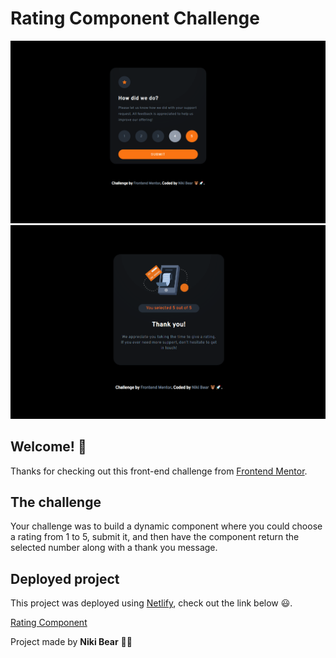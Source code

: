 # Rating Component Challenge

![Project image, Rating Component](./images/rating-component.png) 
![Project image, Rating Component Thanks](./images/rating-component-thanks.png) 


## Welcome! 👋

Thanks for checking out this front-end challenge from [Frontend Mentor](https://www.frontendmentor.io).

## The challenge

Your challenge was to build a dynamic component where you could choose a rating from 1 to 5, submit it, and then have the component return the selected number along with a thank you message.

## Deployed project

This project was deployed using [Netlify](https://www.netlify.com/), check out the link below 😃.

[Rating Component](https://app.netlify.com/sites/rating-component-interactive-bear/overview)

Project made by **Niki Bear** 🐻🚀